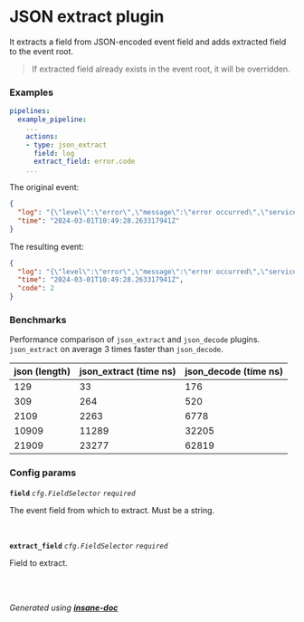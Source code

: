 # JSON extract plugin
It extracts a field from JSON-encoded event field and adds extracted field to the event root.
> If extracted field already exists in the event root, it will be overridden.

### Examples
```yaml
pipelines:
  example_pipeline:
    ...
    actions:
    - type: json_extract
      field: log
      extract_field: error.code
    ...
```
The original event:
```json
{
  "log": "{\"level\":\"error\",\"message\":\"error occurred\",\"service\":\"my-service\",\"error\":{\"code\":2,\"args\":[]}}",
  "time": "2024-03-01T10:49:28.263317941Z"
}
```
The resulting event:
```json
{
  "log": "{\"level\":\"error\",\"message\":\"error occurred\",\"service\":\"my-service\",\"error\":{\"code\":2,\"args\":[]}}",
  "time": "2024-03-01T10:49:28.263317941Z",
  "code": 2
}
```

### Benchmarks
Performance comparison of `json_extract` and `json_decode` plugins.
`json_extract` on average 3 times faster than `json_decode`.

| json (length) | json_extract (time ns) | json_decode (time ns) |
|---------------|------------------------|-----------------------|
| 129           | 33                     | 176                   |
| 309           | 264                    | 520                   |
| 2109          | 2263                   | 6778                  |
| 10909         | 11289                  | 32205                 |
| 21909         | 23277                  | 62819                 |

### Config params
**`field`** *`cfg.FieldSelector`* *`required`* 

The event field from which to extract. Must be a string.

<br>

**`extract_field`** *`cfg.FieldSelector`* *`required`* 

Field to extract.

<br>


<br>*Generated using [__insane-doc__](https://github.com/vitkovskii/insane-doc)*
